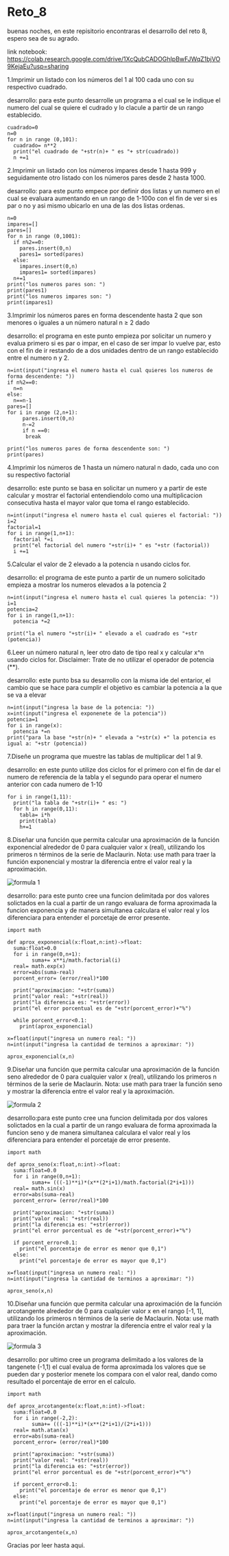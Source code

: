 # Reto_8

buenas noches, en este repisitorio encontraras el desarrollo del reto 8, espero sea de su agrado.


link notebook: https://colab.research.google.com/drive/1XcQubCADOGhIpBwFJWqZ1bjVO9KejaEu?usp=sharing



1.Imprimir un listado con los números del 1 al 100 cada uno con su respectivo cuadrado.

desarrollo: para este punto desarrolle un programa a el cual se le indique el numero del cual se quiere el cudrado y lo clacule a partir de un rango establecido.

```pseudocode
cuadrado=0
n=0
for n in range (0,101):
  cuadrado= n**2
  print("el cuadrado de "+str(n)+ " es "+ str(cuadrado))
  n +=1
```

2.Imprimir un listado con los números impares desde 1 hasta 999 y seguidamente otro listado con los números pares desde 2 hasta 1000.

desarrollo: para este punto empece por definir dos listas y un numero en el cual se evaluara aumentando en un rango de 1-100o con el fin de ver si es par o no 
y asi mismo ubicarlo en una de las dos listas ordenas.

```pseudocode
n=0
impares=[]
pares=[]
for n in range (0,1001):
  if n%2==0:
    pares.insert(0,n)
    pares1= sorted(pares)
  else:
    impares.insert(0,n)
    impares1= sorted(impares)
  n+=1
print("los numeros pares son: ")
print(pares1)
print("los numeros impares son: ")
print(impares1)
```

3.Imprimir los números pares en forma descendente hasta 2 que son menores o iguales a un número natural n ≥ 2 dado

desarrollo: el programa en este punto empieza por solicitar un numero y evalua primero si es par o impar, en el caso de ser impar lo vuelve par, esto con el fin de ir restando de a dos unidades dentro de un rango establecido entre el numero n y 2.

```pseudocode
n=int(input("ingresa el numero hasta el cual quieres los numeros de forma descendente: "))
if n%2==0:
  n=n
else:
  n==n-1
pares=[]
for i in range (2,n+1):
     pares.insert(0,n)
     n-=2
     if n ==0:
      break

print("los numeros pares de forma descendente son: ")
print(pares)
```

4.Imprimir los números de 1 hasta un número natural n dado, cada uno con su respectivo factorial

desarrollo: este punto se basa en solicitar un numero y a partir de este calcular y mostrar el factorial entendiendolo como una multiplicacion consecutiva hasta el mayor valor que toma el rango establecido.

```pseudocode
n=int(input("ingresa el numero hasta el cual quieres el factorial: "))
i=2
factorial=1
for i in range(1,n+1):
  factorial *=i
  print("el factorial del numero "+str(i)+ " es "+str (factorial))
  i +=1
```

5.Calcular el valor de 2 elevado a la potencia n usando ciclos for.

desarrollo: el programa de este punto a partir de un numero solicitado empieza a mostrar los numeros elevados a la potencia 2

```pseudocode
n=int(input("ingresa el numero hasta el cual quieres la potencia: "))
i=1
potencia=2
for i in range(1,n+1):
  potencia *=2

print("la el numero "+str(i)+ " elevado a el cuadrado es "+str (potencia))
```

6.Leer un número natural n, leer otro dato de tipo real x y calcular x^n usando ciclos for. Disclaimer: Trate de no utilizar el operador de potencia (**).

desarrollo: este punto bsa su desarrollo con la misma ide del entarior, el cambio que se hace para cumplir el objetivo es cambiar la potencia a la que se va a elevar

```pseudocode
n=int(input("ingresa la base de la potencia: "))
x=int(input("ingresa el exponenete de la potencia"))
potencia=1
for i in range(x):
  potencia *=n
print("para la base "+str(n)+ " elevada a "+str(x) +" la potencia es igual a: "+str (potencia))
```

7.Diseñe un programa que muestre las tablas de multiplicar del 1 al 9.

desarrollo: en este punto utilize dos ciclos for el primero con el fin de dar el numero de referencia de la tabla y el segundo para operar el numero anterior con cada numero de 1-10

```pseudocode
for i in range(1,11):
  print("la tabla de "+str(i)+ " es: ")
  for h in range(0,11):
    tabla= i*h
    print(tabla)
    h+=1
```

8.Diseñar una función que permita calcular una aproximación de la función exponencial alrededor de 0 para cualquier valor x (real), utilizando los primeros n términos de la serie de Maclaurin. Nota: use math para traer la función exponencial y mostrar la diferencia entre el valor real y la aproximación.

![formula 1](https://github.com/AndresBustamant/Reto_8/assets/141858005/8b8c5239-be8f-47a8-873a-19030dcab11e)

desarrollo: para este punto cree una funcion delimitada por dos valores solictados en la cual a partir de un rango evaluara de forma aproximada la funcion exponencia y de manera simultanea calculara el valor real y los diferenciara para entender el porcetaje de error presente.

```pseudocode
import math

def aprox_exponencial(x:float,n:int)->float:
  suma:float=0.0
  for i in range(0,n+1):
        suma+= x**i/math.factorial(i)
  real= math.exp(x)
  error=abs(suma-real)
  porcent_error= (error/real)*100

  print("aproximacion: "+str(suma))
  print("valor real: "+str(real))
  print("la diferencia es: "+str(error))
  print("el error porcentual es de "+str(porcent_error)+"%")

  while porcent_error<0.1:
    print(aprox_exponencial)

x=float(input("ingresa un numero real: "))
n=int(input("ingresa la cantidad de terminos a aproximar: "))

aprox_exponencial(x,n)
```

9.Diseñar una función que permita calcular una aproximación de la función seno alrededor de 0 para cualquier valor x (real), utilizando los primeros n términos de la serie de Maclaurin. Nota: use math para traer la función seno y mostrar la diferencia entre el valor real y la aproximación.

![formula 2](https://github.com/AndresBustamant/Reto_8/assets/141858005/8e6966cf-0f96-4b52-b2c8-86fb2f4bbe97)

desarrollo:para este punto cree una funcion delimitada por dos valores solictados en la cual a partir de un rango evaluara de forma aproximada la funcion seno y de manera simultanea calculara el valor real y los diferenciara para entender el porcetaje de error presente.


```pseudocode
import math

def aprox_seno(x:float,n:int)->float:
  suma:float=0.0
  for i in range(0,n+1):
        suma+= (((-1)**i)*(x**(2*i+1)/math.factorial(2*i+1)))
  real= math.sin(x)
  error=abs(suma-real)
  porcent_error= (error/real)*100

  print("aproximacion: "+str(suma))
  print("valor real: "+str(real))
  print("la diferencia es: "+str(error))
  print("el error porcentual es de "+str(porcent_error)+"%")

  if porcent_error<0.1:
    print("el porcentaje de error es menor que 0,1")
  else:
    print("el porcentaje de error es mayor que 0,1")

x=float(input("ingresa un numero real: "))
n=int(input("ingresa la cantidad de terminos a aproximar: "))

aprox_seno(x,n)
```

10.Diseñar una función que permita calcular una aproximación de la función arcotangente alrededor de 0 para cualquier valor x en el rango [-1, 1], utilizando los primeros n términos de la serie de Maclaurin. Nota: use math para traer la función arctan y mostrar la diferencia entre el valor real y la aproximación.

![formula 3](https://github.com/AndresBustamant/Reto_8/assets/141858005/9001e9fe-a5f4-4488-bbe1-4d4fc414a798)

desarrollo: por ultimo cree un programa delimitado a los valores de la tangenete (-1,1) el cual evalua de forma aproximada los valores que se pueden dar y posterior menete los compara con el valor real, dando como resultado el porcentaje de error en el calculo.

```pseudocode
import math

def aprox_arcotangente(x:float,n:int)->float:
  suma:float=0.0
  for i in range(-2,2):
        suma+= (((-1)**i)*(x**(2*i+1)/(2*i+1)))
  real= math.atan(x)
  error=abs(suma-real)
  porcent_error= (error/real)*100

  print("aproximacion: "+str(suma))
  print("valor real: "+str(real))
  print("la diferencia es: "+str(error))
  print("el error porcentual es de "+str(porcent_error)+"%")

  if porcent_error<0.1:
    print("el porcentaje de error es menor que 0,1")
  else:
    print("el porcentaje de error es mayor que 0,1")

x=float(input("ingresa un numero real: "))
n=int(input("ingresa la cantidad de terminos a aproximar: "))

aprox_arcotangente(x,n)
```
Gracias por leer hasta aqui.
